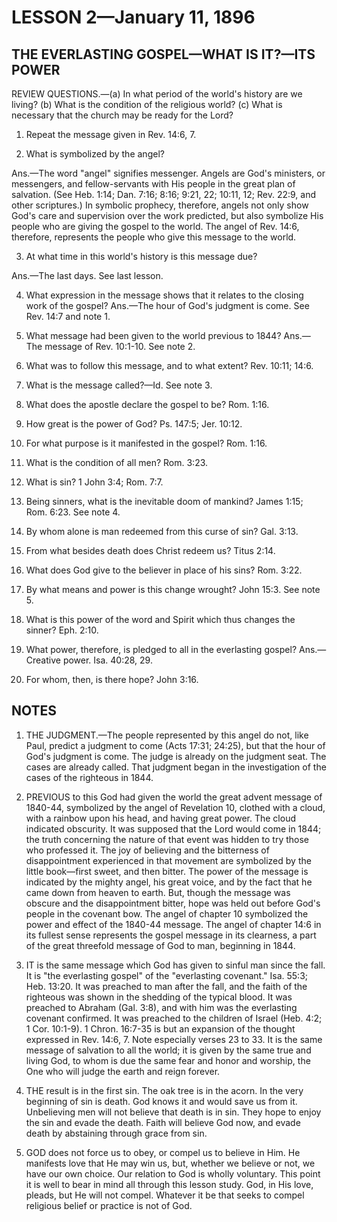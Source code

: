 # LESSON 2—January 11, 1896

## THE EVERLASTING GOSPEL—WHAT IS IT?—ITS POWER

REVIEW QUESTIONS.—(a) In what period of the world's history are we living? (b) What is the condition of the religious world? (c) What is necessary that the church may be ready for the Lord?

1. Repeat the message given in Rev. 14:6, 7.

2. What is symbolized by the angel?

Ans.—The word "angel" signifies messenger. Angels are God's ministers, or messengers, and fellow-servants with His people in the great plan of salvation. (See Heb. 1:14; Dan. 7:16; 8:16; 9:21, 22; 10:11, 12; Rev. 22:9, and other scriptures.) In symbolic prophecy, therefore, angels not only show God's care and supervision over the work predicted, but also symbolize His people who are giving the gospel to the world. The angel of Rev. 14:6, therefore, represents the people who give this message to the world.

3. At what time in this world's history is this message due? 

Ans.—The last days. See last lesson.

4. What expression in the message shows that it relates to the closing work of the gospel? Ans.—The hour of God's judgment is come. See Rev. 14:7 and note 1.

5. What message had been given to the world previous to 1844? Ans.—The message of Rev. 10:1-10. See note 2.

6. What was to follow this message, and to what extent? Rev. 10:11; 14:6.

7. What is the message called?—Id. See note 3.

8. What does the apostle declare the gospel to be? Rom. 1:16.

9. How great is the power of God? Ps. 147:5; Jer. 10:12.

10. For what purpose is it manifested in the gospel? Rom. 1:16.

11. What is the condition of all men? Rom. 3:23.

12. What is sin? 1 John 3:4; Rom. 7:7.

13. Being sinners, what is the inevitable doom of mankind? James 1:15; Rom. 6:23. See note 4.

14. By whom alone is man redeemed from this curse of sin? Gal. 3:13.

15. From what besides death does Christ redeem us? Titus 2:14.

16. What does God give to the believer in place of his sins? Rom. 3:22.

17. By what means and power is this change wrought? John 15:3. See note 5.

18. What is this power of the word and Spirit which thus changes the sinner? Eph. 2:10.

19. What power, therefore, is pledged to all in the everlasting gospel? Ans.—Creative power. Isa. 40:28, 29.

20. For whom, then, is there hope? John 3:16.

## NOTES

1. THE JUDGMENT.—The people represented by this angel do not, like Paul, predict a judgment to come (Acts 17:31; 24:25), but that the hour of God's judgment is come. The judge is already on the judgment seat. The cases are already called. That judgment began in the investigation of the cases of the righteous in 1844.

2. PREVIOUS to this God had given the world the great advent message of 1840-44, symbolized by the angel of Revelation 10, clothed with a cloud, with a rainbow upon his head, and having great power. The cloud indicated obscurity. It was supposed that the Lord would come in 1844; the truth concerning the nature of that event was hidden to try those who professed it. The joy of believing and the bitterness of disappointment experienced in that movement are symbolized by the little book—first sweet, and then bitter. The power of the message is indicated by the mighty angel, his great voice, and by the fact that he came down from heaven to earth. But, though the message was obscure and the disappointment bitter, hope was held out before God's people in the covenant bow. The angel of chapter 10 symbolized the power and effect of the 1840-44 message. The angel of chapter 14:6 in its fullest sense represents the gospel message in its clearness, a part of the great threefold message of God to man, beginning in 1844.

3. IT is the same message which God has given to sinful man since the fall. It is "the everlasting gospel" of the "everlasting covenant." Isa. 55:3; Heb. 13:20. It was preached to man after the fall, and the faith of the righteous was shown in the shedding of the typical blood. It was preached to Abraham (Gal. 3:8), and with him was the everlasting covenant confirmed. It was preached to the children of Israel (Heb. 4:2; 1 Cor. 10:1-9). 1 Chron. 16:7-35 is but an expansion of the thought expressed in Rev. 14:6, 7. Note especially verses 23 to 33. It is the same message of salvation to all the world; it is given by the same true and living God, to whom is due the same fear and honor and worship, the One who will judge the earth and reign forever.

4. THE result is in the first sin. The oak tree is in the acorn. In the very beginning of sin is death. God knows it and would save us from it. Unbelieving men will not believe that death is in sin. They hope to enjoy the sin and evade the death. Faith will believe God now, and evade death by abstaining through grace from sin.

5. GOD does not force us to obey, or compel us to believe in Him. He manifests love that He may win us, but, whether we believe or not, we have our own choice. Our relation to God is wholly voluntary. This point it is well to bear in mind all through this lesson study. God, in His love, pleads, but He will not compel. Whatever it be that seeks to compel religious belief or practice is not of God.